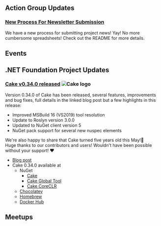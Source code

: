 ## Action Group Updates

### [New Process For Newsletter Submission](https://github.com/dotnet-foundation/newsletter)

We have a new process for submitting project news! Yay! No more cumbersome spreadsheets! Check out the README for more details.

## Events

## .NET Foundation Project Updates

### [Cake v0.34.0 released](https://cakebuild.net/blog/2019/07/cake-v0.34.0-released) ![Cake logo](https://cakebuild.net/assets/img/logo.png)

Version 0.34.0 of Cake has been released, several features, improvements and bug fixes, full details in the linked blog post but a few highlights in this release:

* Improved MSBuild 16 (VS2019) tool resolution
* Update to Roslyn version 3.0.0
* Updated to NuGet client version 5
* NuGet pack support for several new nuspec elements

We're also happy to share that Cake turned five years old this May!🎉 <br/>
Huge thanks to our contributors and users! Wouldn't have been possible without your support! ❤

* [Blog post](https://cakebuild.net/blog/2019/07/cake-v0.34.0-released)
* Cake 0.34.0 available at
  * NuGet
    * [Cake](https://www.nuget.org/packages/Cake/)
    * [Cake Global Tool](https://www.nuget.org/packages/Cake.Tool/)
    * [Cake CoreCLR](https://www.nuget.org/packages/Cake.CoreCLR/)
  * [Chocolatey](https://chocolatey.org/packages/cake.portable)
  * [Homebrew](https://formulae.brew.sh/formula/cake)
  * [Docker Hub](https://cloud.docker.com/u/cakebuild/repository/docker/cakebuild/cake)

## Meetups

